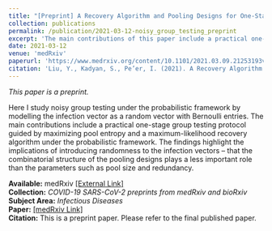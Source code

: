 ```yaml
---
title: "[Preprint] A Recovery Algorithm and Pooling Designs for One-Stage Noisy Group Testing Under the Probabilistic Framework"
collection: publications
permalink: /publication/2021-03-12-noisy_group_testing_preprint
excerpt: 'The main contributions of this paper include a practical one-stage group testing protocol guided by maximizing pool entropy and a maximum-likelihood recovery algorithm under the probabilistic framework.'
date: 2021-03-12
venue: 'medRxiv'
paperurl: 'https://www.medrxiv.org/content/10.1101/2021.03.09.21253193v1'
citation: 'Liu, Y., Kadyan, S., Pe’er, I. (2021). A Recovery Algorithm and Pooling Designs for One-Stage Noisy Group Testing Under the Probabilistic Framework. medRxiv 2021.03.09.21253193; doi: https://doi.org/10.1101/2021.03.09.21253193'
---
```

*This paper is a preprint.*  

Here I study noisy group testing under the probabilistic framework by modelling the infection vector as a random vector with Bernoulli entries. 
The main contributions include a practical one-stage group testing protocol guided by maximizing pool entropy and a maximum-likelihood recovery algorithm under the probabilistic framework. 
The findings highlight the implications of introducing randomness to the infection vectors – that the combinatorial structure of the pooling designs plays a less important role than the parameters such as pool size and redundancy.

**Available:** medRxiv [[External Link]](https://www.medrxiv.org/content/10.1101/2021.03.09.21253193v1)  
**Collection:** *COVID-19 SARS-CoV-2 preprints from medRxiv and bioRxiv*  
**Subject Area:** *Infectious Diseases*      
**Paper:** [[medRxiv Link]](https://www.medrxiv.org/content/10.1101/2021.03.09.21253193v1.full.pdf)  
**Citation:** This is a preprint paper. Please refer to the final published paper.